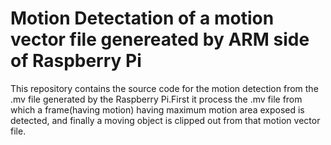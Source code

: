 Motion Detectation of a motion vector file genereated by ARM side of Raspberry Pi
==================
This repository contains the source code for the motion detection from the .mv file generated by the Raspberry Pi.First it process the .mv file from which a frame(having motion) having maximum motion area exposed is detected, and finally a moving object is clipped out from that motion vector file.
